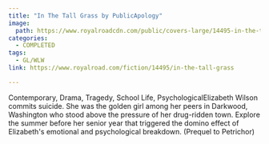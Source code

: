 ```yaml
---
title: "In The Tall Grass by PublicApology"
image:
  path: https://www.royalroadcdn.com/public/covers-large/14495-in-the-tall-grass.jpg
categories:
  - COMPLETED
tags:
  - GL/WLW
link: https://www.royalroad.com/fiction/14495/in-the-tall-grass

---
```

Contemporary, Drama, Tragedy, School Life, PsychologicalElizabeth Wilson commits suicide. She was the golden girl among her peers in Darkwood, Washington who stood above the pressure of her drug-ridden town. Explore the summer before her senior year that triggered the domino effect of Elizabeth's emotional and psychological breakdown. (Prequel to Petrichor)

